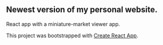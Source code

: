 ## Newest version of my personal website.

React app with a miniature-market viewer app.

This project was bootstrapped with [Create React App](https://github.com/facebook/create-react-app).